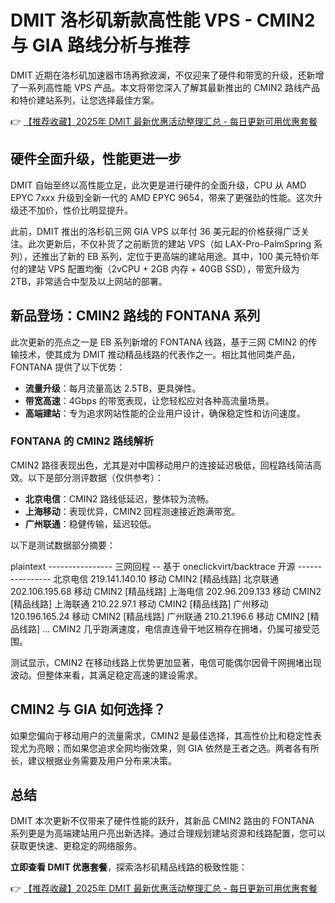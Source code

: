 # DMIT 洛杉矶新款高性能 VPS - CMIN2 与 GIA 路线分析与推荐

DMIT 近期在洛杉矶加速器市场再掀波澜，不仅迎来了硬件和带宽的升级，还新增了一系列高性能 VPS 产品。本文将带您深入了解其最新推出的 CMIN2 路线产品和特价建站系列，让您选择最佳方案。

👉 [【推荐收藏】2025年 DMIT 最新优惠活动整理汇总 - 每日更新可用优惠套餐](https://bit.ly/dmit_coupon)

## 硬件全面升级，性能更进一步

DMIT 自始至终以高性能立足，此次更是进行硬件的全面升级，CPU 从 AMD EPYC 7xxx 升级到全新一代的 AMD EPYC 9654，带来了更强劲的性能。这次升级还不加价，性价比明显提升。

此前，DMIT 推出的洛杉矶三网 GIA VPS 以年付 36 美元起的价格获得广泛关注。此次更新后，不仅补货了之前断货的建站 VPS（如 LAX-Pro-PalmSpring 系列），还推出了新的 EB 系列，定位于更高端的建站用途。其中，100 美元特价年付的建站 VPS 配置均衡（2vCPU + 2GB 内存 + 40GB SSD），带宽升级为 2TB，非常适合中型及以上网站的部署。

## 新品登场：CMIN2 路线的 FONTANA 系列

此次更新的亮点之一是 EB 系列新增的 FONTANA 线路，基于三网 CMIN2 的传输技术，使其成为 DMIT 推动精品线路的代表作之一。相比其他同类产品，FONTANA 提供了以下优势：

- **流量升级**：每月流量高达 2.5TB，更具弹性。
- **带宽高速**：4Gbps 的带宽表现，让您轻松应对各种高流量场景。
- **高端建站**：专为追求网站性能的企业用户设计，确保稳定性和访问速度。

### FONTANA 的 CMIN2 路线解析

CMIN2 路径表现出色，尤其是对中国移动用户的连接延迟极低，回程路线简洁高效。以下是部分测评数据（仅供参考）：

- **北京电信**：CMIN2 路线低延迟，整体较为流畅。
- **上海移动**：表现优异，CMIN2 回程测速接近跑满带宽。
- **广州联通**：稳健传输，延迟较低。

以下是测试数据部分摘要：

plaintext
---------------- 三网回程 -- 基于 oneclickvirt/backtrace 开源 ----------------
北京电信 219.141.140.10 移动 CMIN2   [精品线路]
北京联通 202.106.195.68 移动 CMIN2   [精品线路]
上海电信 202.96.209.133 移动 CMIN2   [精品线路]
上海联通 210.22.97.1    移动 CMIN2   [精品线路]
广州移动 120.196.165.24 移动 CMIN2   [精品线路]
广州联通 210.21.196.6   移动 CMIN2   [精品线路]
...
CMIN2 几乎跑满速度，电信直连骨干地区稍存在拥堵，仍属可接受范围。


测试显示，CMIN2 在移动线路上优势更加显著，电信可能偶尔因骨干网拥堵出现波动。但整体来看，其满足稳定高速的建设需求。

## CMIN2 与 GIA 如何选择？

如果您偏向于移动用户的流量需求，CMIN2 是最佳选择，其高性价比和稳定性表现尤为亮眼；而如果您追求全网均衡效果，则 GIA 依然是王者之选。两者各有所长，建议根据业务需要及用户分布来决策。

## 总结

DMIT 本次更新不仅带来了硬件性能的跃升，其新品 CMIN2 路由的 FONTANA 系列更是为高端建站用户亮出新选择。通过合理规划建站资源和线路配置，您可以获取更快速、更稳定的网络服务。

**立即查看 DMIT 优惠套餐**，探索洛杉矶精品线路的极致性能：

👉 [【推荐收藏】2025年 DMIT 最新优惠活动整理汇总 - 每日更新可用优惠套餐](https://bit.ly/dmit_coupon)